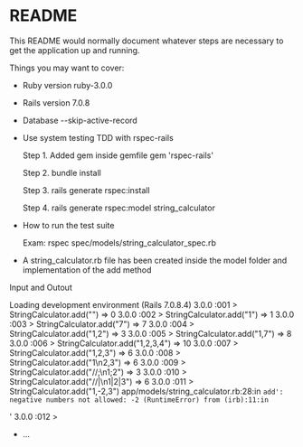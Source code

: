 # README

This README would normally document whatever steps are necessary to get the
application up and running.

Things you may want to cover:

* Ruby version ruby-3.0.0

* Rails version 7.0.8

* Database --skip-active-record

* Use system testing TDD with rspec-rails

  Step 1. Added gem inside gemfile gem 'rspec-rails'

  Step 2. bundle install

  Step 3. rails generate rspec:install

  Step 4. rails generate rspec:model string_calculator

* How to run the test suite

   Exam: rspec spec/models/string_calculator_spec.rb

* A string_calculator.rb file has been created inside the model folder and implementation of the add method

Input and Outout

Loading development environment (Rails 7.0.8.4)
3.0.0 :001 > StringCalculator.add("")
 => 0 
3.0.0 :002 > StringCalculator.add("1")
 => 1 
3.0.0 :003 > StringCalculator.add("7")
 => 7 
3.0.0 :004 > StringCalculator.add("1,2")
 => 3 
3.0.0 :005 > StringCalculator.add("1,7")
 => 8 
3.0.0 :006 > StringCalculator.add("1,2,3,4")
 => 10 
3.0.0 :007 > StringCalculator.add("1,2,3")
 => 6 
3.0.0 :008 > StringCalculator.add("1\n2,3")
 => 6 
3.0.0 :009 > StringCalculator.add("//;\n1;2")
 => 3 
3.0.0 :010 > StringCalculator.add("//|\n1|2|3")
 => 6 
3.0.0 :011 > StringCalculator.add("1,-2,3")
app/models/string_calculator.rb:28:in `add': negative numbers not allowed: -2 (RuntimeError)
	from (irb):11:in `<main>'
3.0.0 :012 > 


* ...
